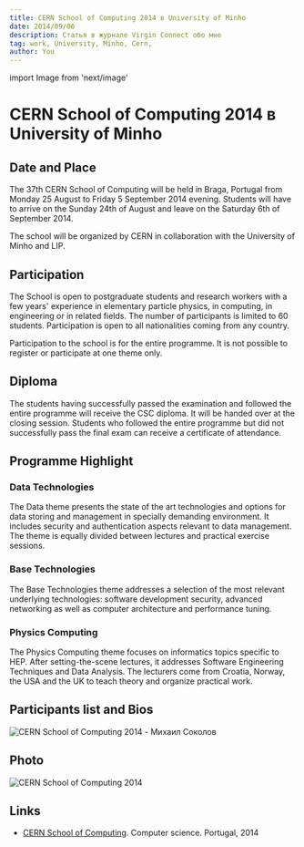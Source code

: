 ```yaml
---
title: CERN School of Computing 2014 в University of Minho
date: 2014/09/06
description: Статья в журнале Virgin Connect обо мне
tag: work, University, Minho, Cern,
author: You
---
```

import Image from 'next/image'


# CERN School of Computing 2014 в University of Minho

## Date and Place
The 37th CERN School of Computing will be held in Braga, Portugal from Monday 25 August to Friday 5 September 2014 evening. Students will have to arrive on the Sunday 24th of August and leave on the Saturday 6th of September 2014.

The school will be organized by CERN in collaboration with the University of Minho and LIP.

## Participation
The School is open to postgraduate students and research workers with a few years' experience in elementary particle physics, in computing, in engineering or in related fields. The number of participants is limited to 60 students. Participation is open to all nationalities coming from any country.

Participation to the school is for the entire programme. It is not possible to register or participate at one theme only.

## Diploma
The students having successfully passed the examination and followed the entire programme will receive the CSC diploma. It will be handed over at the closing session. Students who followed the entire programme but did not successfully pass the final exam can receive a certificate of attendance.

## Programme Highlight
### Data Technologies
The Data theme presents the state of the art technologies and options for data storing and management in specially demanding environment. It includes security and authentication aspects relevant to data management. The theme is equally divided between lectures and practical exercise sessions.	

### Base Technologies
The Base Technologies theme addresses a selection of the most relevant underlying technologies: software development security, advanced networking as well as computer architecture and performance tuning.	

### Physics Computing
The Physics Computing theme focuses on informatics topics specific to HEP. After setting-the-scene lectures, it addresses Software Engineering Techniques and Data Analysis. The lecturers come from Croatia, Norway, the USA and the UK to teach theory and organize practical work. 


## Participants list and Bios
<Image
  src="/images/sokolov-michael-cern-2014.png"
  alt="CERN School of Computing 2014 - Михаил Соколов"
  width={1024}
  height={255}
  priority
  className="next-image"
/>

## Photo
<Image
  src="/images/photo_cern_csc_2014.jpg"
  alt="CERN School of Computing 2014"
  width={1280}
  height={685}
  priority
  className="next-image"
/>

## Links
 - [CERN School of Computing](https://indico.cern.ch/event/298406/). Computer science. Portugal, 2014



